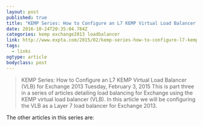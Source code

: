 ```yaml
---
layout: post
published: true
title: "KEMP Series: How to Configure an L7 KEMP Virtual Load Balancer (VLB) for Exchange 2013 | The EXPTA {blog}"
date: 2016-10-24T20:35:04.784Z
categories: kemp exchange2013 loadbalancer
link: http://www.expta.com/2015/02/kemp-series-how-to-configure-l7-kemp.html
tags:
  - links
ogtype: article
bodyclass: post
---
```


> KEMP Series: How to Configure an L7 KEMP Virtual Load Balancer (VLB) for Exchange 2013
Tuesday, February 3, 2015
This is part three in a series of articles detailing load balancing for Exchange using the KEMP virtual load balancer (VLB). In this article we will be configuring the VLB as a Layer 7 load balancer for Exchange 2013.

The other articles in this series are:
